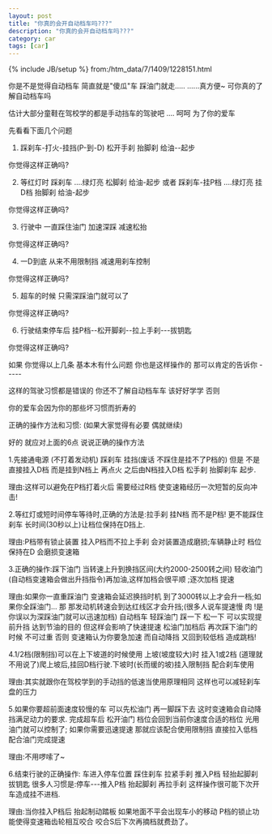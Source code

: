 ```yaml
---
layout: post
title: "你真的会开自动档车吗???"
description: "你真的会开自动档车吗???"
category: car
tags: [car]
---
```

{% include JB/setup %}
from:/htm_data/7/1409/1228151.html

你是不是觉得自动档车 简直就是"傻瓜"车 踩油门就走..... ......真方便~ 可你真的了解自动档车吗

估计大部分童鞋在驾校学的都是手动挡车的驾驶吧 .... 呵呵 为了你的爱车

先看看下面几个问题

1. 踩刹车-打火-挂挡(P-到-D) 松开手刹 抬脚刹 给油--起步

你觉得这样正确吗?

2. 等红灯时 踩刹车 ....绿灯亮 松脚刹 给油-起步 或者 踩刹车-挂P档 ....绿灯亮 挂D档 抬脚刹 给油-起步

你觉得这样正确吗?

3. 行驶中 一直踩住油门 加速深踩 减速松抬

你觉得这样正确吗?

4. 一D到底 从来不用限制挡 减速用刹车控制

你觉得这样正确吗?

5. 超车的时候 只需深踩油门就可以了

你觉得这样正确吗?

6. 行驶结束停车后 挂P档--松开脚刹--拉上手刹---拔钥匙

你觉得这样正确吗?

如果 你觉得以上几条 基本木有什么问题 你也是这样操作的 那可以肯定的告诉你 -----

这样的驾驶习惯都是错误的 你还不了解自动档车车 该好好学学 否则

你的爱车会因为你的那些坏习惯而折寿的

正确的操作方法和习惯: (如果大家觉得有必要 偶就继续)

好的 就应对上面的6点 说说正确的操作方法

1.先接通电源 (不打着发动机) 踩刹车 挂挡(废话 不踩住是挂不了P档的) 但是 不是直接挂入D档 而是挂到N档上 再点火 之后由N档挂入D档 松手刹 抬脚刹车 起步.

理由:这样可以避免在P档打着火后 需要经过R档 使变速箱经历一次短暂的反向冲击!

2.等红灯或短时间停车等待时,正确的方法是:拉手刹 挂N档 而不是P档! 更不能踩住刹车 长时间(30秒以上)让档位保持在D挡上.

理由:P档带有锁止装置 挂入P档而不拉上手刹 会对装置造成磨损;车辆静止时 档位保持在D 会磨损变速箱

3.正确的操作:踩下油门 当转速上升到换挡区间(大约2000-2500转之间) 轻收油门 (自动档变速箱会做出升挡指令)再加油,这样加档会很平顺 ;逐次加档 提速

理由:如果你一直重踩油门 变速箱会延迟换挡时机 到了3000转以上才会升一档;如果你全踩油门...
那 那发动机转速会到达红线区才会升挡;(很多人说车提速慢 肉 !是你误以为深踩油门就可以迅速加档)
自动档车 轻踩油门 踩一下 松一下 可以实现提前升挡 达到节油的目的 但这样会影响了快速提速
松油门加档后 再次踩下油门的时候 不可过重 否则 变速箱认为你要急加速 而自动降挡 又回到较低档
造成跳档!

4.1/2档(限制挡)可以在上下坡道的时候使用 上坡(坡度较大)时 挂入1或2档 (道理就不用说了)爬上坡后,挂回D档行驶.下坡时(长而缓的坡)挂入限制挡 配合刹车使用

理由:其实就跟你在驾校学到的手动挡的低速当使用原理相同 这样也可以减轻刹车盘的压力

5.如果你要超前面速度较慢的车 可以先松油门 再一脚踩下去 这时变速箱会自动降挡满足动力的要求.
完成超车后 松开油门 档位会回到当前你速度合适的档位 光用油门就可以控制了;
如果你需要迅速提速 那就应该配合使用限制挡 直接拉入低档配合油门完成提速

理由:不用啰嗦了~

6.结束行驶的正确操作: 车进入停车位置 踩住刹车 拉紧手刹 推入P档 轻抬起脚刹拔钥匙
很多人习惯是:停车---推入P档 抬起脚刹 再拉手刹 这样操作很可能下次开车造成挂不进档.

理由:当你挂入P档后 抬起制动踏板 如果地面不平会出现车小的移动 P档的锁止功能使得变速箱齿轮相互咬合 咬合S后下次再摘档就费劲了。